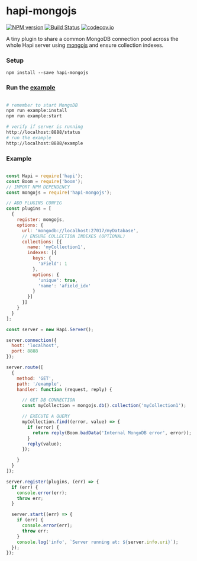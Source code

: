# hapi-mongojs

[![NPM version][npm-image]][npm-url] [![Build Status][travis-image]][travis-url] [![codecov.io][codecov-image]][codecov-url]

A tiny plugin to share a common MongoDB connection pool across the whole Hapi server using [mongojs](https://github.com/mafintosh/mongojs) and ensure collection indexes.

### Setup
`npm install --save hapi-mongojs`

### Run the [example](/example/server.js)
```bash

# remember to start MongoDB
npm run example:install
npm run example:start

# verify if server is running
http://localhost:8888/status
# run the example
http://localhost:8888/example

```

### Example
```javascript

const Hapi = require('hapi');
const Boom = require('boom');
// IMPORT NPM DEPENDENCY
const mongojs = require('hapi-mongojs');

// ADD PLUGINS CONFIG
const plugins = [
  {
    register: mongojs,
    options: {
      url: 'mongodb://localhost:27017/myDatabase',
      // ENSURE COLLECTION INDEXES (OPTIONAL)
      collections: [{
        name: 'myCollection1',
        indexes: [{
          keys: {
            'aField': 1
          },
          options: {
            'unique': true,
            'name': 'afield_idx'
          }
        }]
      }]
    }
  }
];

const server = new Hapi.Server();

server.connection({
  host: 'localhost',
  port: 8888
});

server.route([
  {
    method: 'GET',
    path: '/example',
    handler: function (request, reply) {

      // GET DB CONNECTION
      const myCollection = mongojs.db().collection('myCollection1');

      // EXECUTE A QUERY
      myCollection.find((error, value) => {
        if (error) {
          return reply(Boom.badData('Internal MongoDB error', error));
        }
        reply(value);
      });

    }
  }
]);

server.register(plugins, (err) => {
  if (err) {
    console.error(err);
    throw err;
  }

  server.start((err) => {
    if (err) {
      console.error(err);
      throw err;
    }
    console.log('info', `Server running at: ${server.info.uri}`);
  });
});

```

[npm-image]: https://img.shields.io/npm/v/hapi-mongojs.svg
[npm-url]: https://www.npmjs.com/package/hapi-mongojs
[travis-image]: https://travis-ci.org/niqdev/hapi-mongojs.svg?branch=master
[travis-url]: https://travis-ci.org/niqdev/hapi-mongojs
[codecov-image]: https://codecov.io/github/niqdev/hapi-mongojs/coverage.svg?branch=master
[codecov-url]: https://codecov.io/github/niqdev/hapi-mongojs?branch=master
